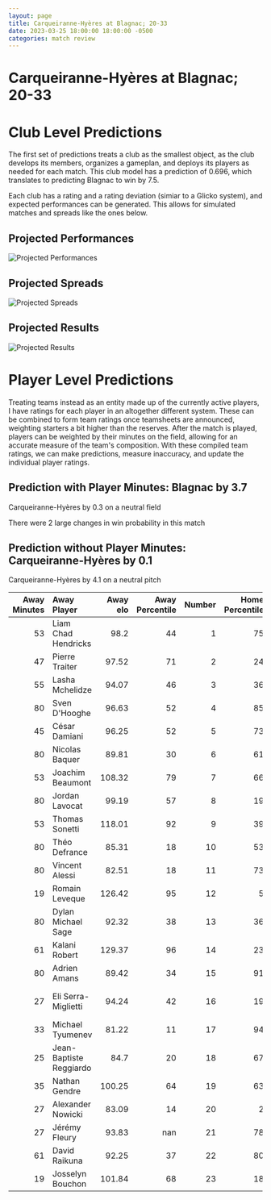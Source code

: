 ```yaml
---  
layout: page  
title: Carqueiranne-Hyères at Blagnac; 20-33  
date: 2023-03-25 18:00:00 18:00:00 -0500  
categories: match review  
---
```

# Carqueiranne-Hyères at Blagnac; 20-33

# Club Level Predictions


The first set of predictions treats a club as the smallest object, as the club develops its members, organizes a gameplan, and deploys its players as needed for each match. This club model has a prediction of 0.696, which translates to predicting Blagnac to win by 7.5.

Each club has a rating and a rating deviation (simiar to a Glicko system), and expected performances can be generated. This allows for simulated matches and spreads like the ones below.
## Projected Performances


![Projected Performances](plots/performances_2023-03-25-Blagnac-Carqueiranne-Hyères.png)
## Projected Spreads


![Projected Spreads](plots/spreads_2023-03-25-Blagnac-Carqueiranne-Hyères.png)
## Projected Results


![Projected Results](plots/resultbar_2023-03-25-Blagnac-Carqueiranne-Hyères.png)
# Player Level Predictions


Treating teams instead as an entity made up of the currently active players, I have ratings for each player in an altogether different system. These can be combined to form team ratings once teamsheets are announced, weighting starters a bit higher than the reserves. After the match is played, players can be weighted by their minutes on the field, allowing for an accurate measure of the team's composition. With these compiled team ratings, we can make predictions, measure inaccuracy, and update the individual player ratings.
## Prediction with Player Minutes: Blagnac by 3.7


Carqueiranne-Hyères by 0.3 on a neutral field

There were 2 large changes in win probability in this match
## Prediction without Player Minutes: Carqueiranne-Hyères by 0.1


Carqueiranne-Hyères by 4.1 on a neutral pitch



|   Away Minutes | Away Player             |   Away elo |   Away Percentile |   Number |   Home Percentile |   Home elo | Home Player          |   Home Minutes |
|---------------:|:------------------------|-----------:|------------------:|---------:|------------------:|-----------:|:---------------------|---------------:|
|             53 | Liam Chad Hendricks     |      98.2  |                44 |        1 |                75 |     100.82 | Alexis Decaux        |             52 |
|             47 | Pierre Traiter          |      97.52 |                71 |        2 |                24 |      87.44 | Florian Bertrand     |             64 |
|             55 | Lasha Mchelidze         |      94.07 |                46 |        3 |                36 |      91.82 | Marco Trauth         |             52 |
|             80 | Sven D'Hooghe           |      96.63 |                52 |        4 |                85 |     111.23 | Vincent Mutel        |             80 |
|             45 | César Damiani           |      96.25 |                52 |        5 |                73 |     102.03 | Lilian Rousset       |             80 |
|             80 | Nicolas Baquer          |      89.81 |                30 |        6 |                61 |      98.81 | Nikita Bekov         |             57 |
|             53 | Joachim Beaumont        |     108.32 |                79 |        7 |                66 |     101.4  | Ianis Ponsole        |             80 |
|             80 | Jordan Lavocat          |      99.19 |                57 |        8 |                19 |      86.63 | Nekolo Tolofua       |             57 |
|             53 | Thomas Sonetti          |     118.01 |                92 |        9 |                39 |      99.14 | Corentin Penc'hoat   |             32 |
|             80 | Théo Defrance           |      85.31 |                18 |       10 |                53 |      97.66 | Valentin Delpy       |             52 |
|             80 | Vincent Alessi          |      82.51 |                18 |       11 |                73 |     104.79 | Dorian Terrou        |             80 |
|             19 | Romain Leveque          |     126.42 |                95 |       12 |                 5 |      68.33 | Antoine Renaud       |             80 |
|             80 | Dylan Michael Sage      |      92.32 |                38 |       13 |                36 |      91.31 | Aurelien Labau       |             80 |
|             61 | Kalani Robert           |     129.37 |                96 |       14 |                23 |      86.75 | Lucas Martins        |             80 |
|             80 | Adrien Amans            |      89.42 |                34 |       15 |                91 |     119.06 | Jean-Andre Vernetti  |             57 |
|             27 | Eli Serra-Miglietti     |      94.24 |                42 |       16 |                19 |      86.3  | Jean-Baptiste Martin |             28 |
|             33 | Michael Tyumenev        |      81.22 |                11 |       17 |                94 |     117.37 | Leeroy Cloostermans  |             16 |
|             25 | Jean-Baptiste Reggiardo |      84.7  |                20 |       18 |                67 |      97.93 | Fabien Lorenzon      |             28 |
|             35 | Nathan Gendre           |     100.25 |                64 |       19 |                63 |      97.74 | Alexandre Perrin     |             23 |
|             27 | Alexander Nowicki       |      83.09 |                14 |       20 |                 2 |      66.64 | Lucas Tolofua        |             23 |
|             27 | Jérémy Fleury           |      93.83 |               nan |       21 |                78 |     105.78 | Paul Ravier          |             48 |
|             61 | David Raikuna           |      92.25 |                37 |       22 |                80 |     108.91 | Ugo Seunes           |             28 |
|             19 | Josselyn Bouchon        |     101.84 |                68 |       23 |                18 |      83.85 | Lukas Doyhenard      |             23 |

